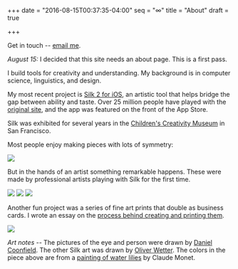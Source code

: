 +++
date = "2016-08-15T00:37:35-04:00"
seq = "∞"
title = "About"
draft = true

+++

<!-- Note: The URL to this page should not be /scribbles/ and this using a terrible hack with `draft=true` to hide from the home page and listing. Make a real about page! -->

Get in touch -- [email me](mailto:yurivish@gmail.com).

_August 15:_ I decided that this site needs an about page. This is a first pass.

I build tools for creativity and understanding. My background is in computer science, linguistics, and design.

My most recent project is [Silk 2 for iOS](https://itunes.apple.com/us/app/silk-2-interactive-generative/id1050339928?mt=8), an artistic tool that helps bridge the gap between ability and taste. Over 25 million people have played with the [original site](http://weavesilk.com), and the app was featured on the front of the App Store. 

Silk was exhibited for several years in the [Children's Creativity Museum](http://creativity.org) in San Francisco.

Most people enjoy making pieces with lots of symmetry:

<img src='{{< relpath "0x0ss-5.jpg" >}}' srcset='{{< relpath "0x0ss-5.jpg" >}} 1000w, {{< relpath "2x/0x0ss-5.jpg" >}} 2000w'  />

But in the hands of an artist something remarkable happens. These were made by professional artists playing with Silk for the first time.

<img src='{{< relpath "1.jpg" >}}' srcset='{{< relpath "1.jpg" >}} 1000w, {{< relpath "2x/1.jpg" >}} 2000w'  />

<img src='{{< relpath "2.jpg" >}}' srcset='{{< relpath "2.jpg" >}} 1000w, {{< relpath "2x/2.jpg" >}} 2000w'  />

<img src='{{< relpath "Angelic%20creature-oliver-wetter.jpg" >}}' srcset='{{< relpath "Angelic%20creature-oliver-wetter.jpg" >}} 1000w, {{< relpath "2x/Angelic%20creature-oliver-wetter.jpg" >}} 2000w'  />

Another fun project was a series of fine art prints that double as business cards. I wrote an essay on the [process behind creating and printing them](http://yuri.is/cardcrafting).

![](/cardcrafting/img/progress-center-7.jpg)

_Art notes --_ The pictures of the eye and person were drawn by [Daniel Coonfield](https://www.linkedin.com/in/daniel-coonfield-77624937). The other Silk art was drawn by [Oliver Wetter](http://www.fantasio.info/). The colors in the piece above are from a [painting of water lilies](http://yuri.is/cardcrafting/img_2x/water_lilies_monet.jpg) by Claude Monet.
